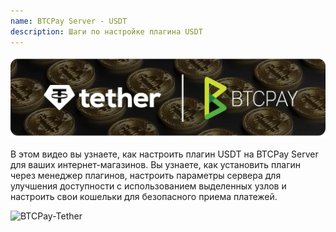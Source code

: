```yaml
---
name: BTCPay Server - USDT
description: Шаги по настройке плагина USDT
---
```

![cover](assets/cover.webp)

В этом видео вы узнаете, как настроить плагин USDT на BTCPay Server для ваших интернет-магазинов. Вы узнаете, как установить плагин через менеджер плагинов, настроить параметры сервера для улучшения доступности с использованием выделенных узлов и настроить свои кошельки для безопасного приема платежей.

![BTCPay-Tether](https://youtu.be/hAymYr6YDMY)
